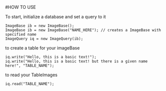 #HOW TO USE

To start, initialize a database and set a query to it

```
ImageBase ib = new ImageBase();
ImageBase ib = new ImageBase("NAME_HERE"); // creates a ImageBase with specified name
ImageQuery iq = new ImageQuery(ib);
```

to create a table for your imageBase
```
iq.write("Hello, this is a basic text!");
iq.write("Hello, this is a basic text! but there is a given name here!", "TABLE_NAME");
```

to read your TableImages
```
iq.read("TABLE_NAME");
```
